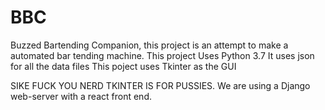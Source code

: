 # BBC
Buzzed Bartending Companion, this project is an attempt to make a automated bar tending machine.
This project Uses Python 3.7
It uses json for all the data files
This poject uses Tkinter as the GUI




SIKE FUCK YOU NERD TKINTER IS FOR PUSSIES. 
We are using a Django web-server with a react front end.


